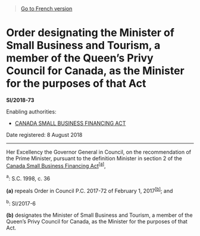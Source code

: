 > [Go to French version](/fr/Règlements/Textes%20réglementaires/2018/73.md)

# Order designating the Minister of Small Business and Tourism, a member of the Queen’s Privy Council for Canada, as the Minister for the purposes of that Act

**SI/2018-73**

Enabling authorities: 
- [CANADA SMALL BUSINESS FINANCING ACT](/en/Acts/Statutes%20of%20Canada/1998/c.%2036.md)

Date registered: 8 August 2018

----------

Her Excellency the Governor General in Council, on the recommendation of the Prime Minister, pursuant to the definition Minister in section 2 of the [Canada Small Business Financing Act](/en/Acts/Statutes%20of%20Canada/1998/c.%2036.md)<sup><a href='#fn_81000-3-1640-E_hq_22298'>[a]</a></sup>,

<a name='fn_81000-3-1640-E_hq_22298'><sup>a</sup></a>: S.C. 1998, c. 36<br />

**(a)** repeals Order in Council P.C. 2017-72 of February 1, 2017<sup><a href='#fn_81000-3-1640-E_hq_22299'>[b]</a></sup>; and

<a name='fn_81000-3-1640-E_hq_22299'><sup>b</sup></a>: SI/2017-6<br />



**(b)** designates the Minister of Small Business and Tourism, a member of the Queen’s Privy Council for Canada, as the Minister for the purposes of that Act.




